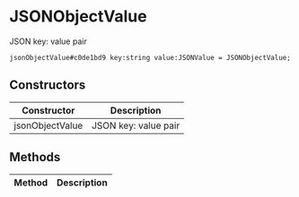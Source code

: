# JSONObjectValue
JSON key: value pair

```
jsonObjectValue#c0de1bd9 key:string value:JSONValue = JSONObjectValue;
```

## Constructors
| Constructor | Description |
| ---- | ----------- |
| jsonObjectValue | JSON key: value pair |


## Methods
| Method | Description |
| ---- | ----------- |


